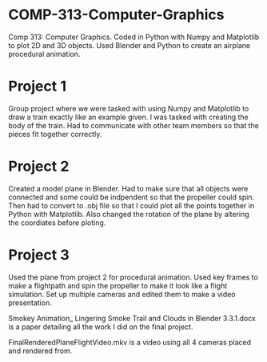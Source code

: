 # COMP-313-Computer-Graphics
Comp 313: Computer Graphics. Coded in Python with Numpy and Matplotlib to plot 2D and 3D objects. Used Blender and Python to create an airplane procedural animation.

# Project 1
Group project where we were tasked with using Numpy and Matplotlib to draw a train exactly like an example given. I was tasked with creating the body of the train. Had to communicate with other team members so that the pieces fit together correctly.

# Project 2
Created a model plane in Blender. Had to make sure that all objects were connected and some could be indpendent so that the propeller could spin. Then had to convert to .obj file so that I could plot all the points together in Python with Matplotlib. Also changed the rotation of the plane by altering the coordiates before ploting.

# Project 3
Used the plane from project 2 for procedural animation. Used key frames to make a flightpath and spin the propeller to make it look like a flight simulation. Set up multiple cameras and edited them to make a video presentation.

Smokey Animation_ Lingering Smoke Trail and Clouds in Blender 3.3.1.docx is a paper detailing all the work I did on the final project.

FinalRenderedPlaneFlightVideo.mkv is a video using all 4 cameras placed and rendered from.
